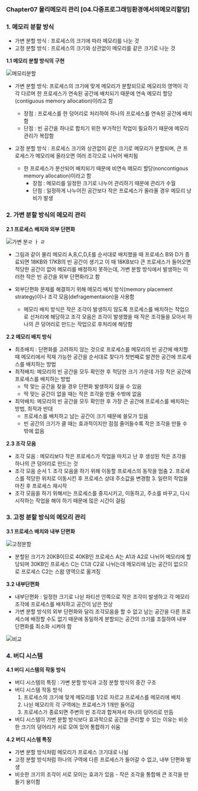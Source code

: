 ### Chapter07 물리메모리 관리 [04.다중프로그래밍환경에서의메모리할당] 


<h3>1.  메모리 분할 방식</h3>

   - 가변 분할 방식 : 프로세스의 크기에 따라 메모리를 나눈 것
   - 고정 분할 방식 : 프로세스의 크기와 상관없이 메모리를 같은 크기로 나눈 것 

   <b>1.1 메모리 분할 방식의 구현</b>

   ![메모리분할](https://user-images.githubusercontent.com/93310395/190116883-d342f1ea-716b-417a-830b-0c61c7f4a745.png)
  
   - 가변 분할 방식: 프로세스의 크기에 맞게 메모리가 분할되므로 메모리의 영역이 각각 다르며 한 프로세스가 연속된 공간에 배치되기 때문에 연속 메모리 할당(contiguous memory allocation)이라고 함
      - 장점 : 프로세스를 한 덩어리로 처리하여 하나의 프로세스를 연속된 공간에 배치함
      - 단점 : 빈 공간을 하나로 합치기 위한 부가적인 작업이 필요하기 때문에 메모리 관리가 복잡함

   - 고정 분할 방식 : 프로세스 크기와 상관없이 같은 크기로 메모리가 분할되며, 큰 프로세스가 메모리에 올라오면 여러 조각으로 나뉘어 배치됨
      - 한 프로세스가 분산되어 배치되기 때문에 비연속 메모리 할당(noncontigous memory allocation)이라고 함
         - 장점 : 메모리를 일정한 크기로 나누어 관리하기 때문에 관리가 수월
         - 단점 : 일정하게 나누어진 공간보다 작은 프로세스가 올라올 경우 메모리 낭비가 발생  


<h3>2.  가변 분할 방식의 메모리 관리</h3>

   <b>2.1 프로세스 배치와 외부 단편화</b>

   ![가변 분ㄹ ㅏ ㄹ](https://user-images.githubusercontent.com/93310395/190117400-95a95933-4770-4239-9b60-5455b6842511.png) 

   - 그림과 같이 물리 메모리 A,B,C,D,E를 순서대로 배치했을 때 프로세스 B와 D가 종료되면 18KB와 17KB의 빈 공간이 생기고 이 때 18KB보다 큰 프로세스가 들어오면 적당한 공간이 없어 메모리를 배정하지 못하는데, 가변 분할 방식에서 발생하는 이러한 작은 빈 공간을 외부 단편화라고 함 

   - 외부단편화 문제를 해결하기 위해 메모리 배치 방식(memory placement strategy)이나 조각 모음(defragementaion)을 사용함
      - 메모리 배치 방식은 작은 조각이 발생하지 않도록 프로세스를 배치하는 작업으로 선처리에 해당하고 조각 모음은 조각이 발생했을 때 작은 조각들을 모아서 하나의 큰 덩어리로 만드는 작업으로 후처리에 해당함

   <b>2.2 메모리 배치 방식</b>

   - 최초배치 : 단편화를 고려하지 않는 것으로 프로세스를 메모리의 빈 공간에 배치할 때 메모리에서 적재 가능한 공간을 순서대로 찾다가 첫번째로 발견한 공간에 프로세스를 배치하는 방법
   - 최적배치: 메모리의 빈 공간을 모두 확인한 후 적당한 크기 가운데 가장 작은 공간에 프로세스를 배치하는 방법
      - 딱 맞는 공간을 찾을 경우 단편화 발생하지 않을 수 있음
      - 딱 맞는 공간이 없을 때는 작은 조각을 만들 수밖에 없음
   - 최악배치: 메모리의 빈 공간을 모두 확인한 후 가장 큰 공간에 프로세스를 배치하는 방법, 최적과 반대
      - 프로세스를 배치하고 남는 공간이 크기 때문에 쓸모가 있음
      - 빈 공간의 크기가 클 때는 효과적이지만 점점 줄어들수록 작은 조각을 만들 수 밖에 없음

   <b>2.3 조각 모음</b>

   - 조각 모음 : 메모리보다 작은 프로세스가 작업을 마치고 난 후 생성된 작은 조각을 하나의 큰 덩어리로 만드는 것 
   - 조각 모음 순서
         1. 조각 모음을 하기 위해 이동할 프로세스의 동작을 멈춤
         2. 프로세스를 적당한 위치로 이동시킨 후 프로세스 상대 주소값을 변경함
         3. 일련의 작업을 마친 후 프로세스 재시작
   - 조각 모음을 하기 위해서는 프로세스를 중지시키고, 이동하고, 주소를 바꾸고, 다시 시작하는 작업을 해야 하기 때문에 많은 시간이 걸림
  
<h3>3.  고정 분할 방식의 메모리 관리</h3>

   <b>3.1 프로세스 배치와 내부 단편화</b>

   ![고정분할](https://user-images.githubusercontent.com/93310395/190120570-91462ea3-d9a2-4262-8212-3504362dbf8d.png)

   - 분할된 크기가 20KB이므로 40KB인 프로세스 A는 A1과 A2로 나뉘어 메모리에 할당되며 30KB인 프로세스 C는 C1과 C2로 나뉘는데 메모리에 남는 공간이 없으므로 프로세스 C2는 스왑 영역으로 옮겨짐

   <b>3.2 내부단편화</b>

   - 내부단편화 : 일정한 크기로 나뉜 파티션 안쪽으로 작은 조각이 발생하고 각 메모리 조각에 프로세스를 배치하고 공간이 남은 현상
   - 가변 분할 방식의 외부 단편화와 달리 조각모음을 할 수 없고 남는 공간을 다른 프로세스에 배정할 수도 없기 때문에 동일하게 분할되는 공간의 크기를 조절하여 내부 단편화를 최소화 시켜야 함

   ![비교](https://user-images.githubusercontent.com/93310395/190121051-74d3afda-079f-4103-a71c-8e360baa35f4.png)


<h3>4.  버디 시스템</h3>

   <b>4.1 버디 시스템의 작동 방식</b>

   - 버디 시스템의 특징 : 가변 분할 방식과 고정 분할 방식의 중간 구조
   - 버디 시스템 작동 방식
      1. 프로세스의 크기에 맞게 메모리를 1/2로 자르고 프로세스를 메모리에 배치
      2. 나뉜 메모리의 각 구역에는 프로세스가 1개만 들어감
      3. 프로세스가 종료되면 주변의 빈 조각과 합쳐져서 하나의 덩어리로 만듬
   - 버디 시스템이 가변 분할 방식보다 효과적으로 공간을 관리할 수 있는 이유는 비슷한 크기의 덩어리가 서로 모여 있어 통합하기 쉬움
    
   <b>4.2 버디 시스템 특징</b>

   - 가변 분할 방식처럼 메모리가 프로세스 크기대로 나뉨
   - 고정 분할 방식처럼 하나의 구역에 다른 프로세스가 들어갈 수 없고, 내부 단편화 발생
   - 비슷한 크기의 조각이 서로 모이는 효과가 있음
         - 작은 조각을 통합해 큰 조각을 만들기 용이함




​
   

      

   



``` 